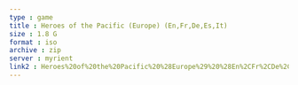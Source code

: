 ```yaml
---
type : game
title : Heroes of the Pacific (Europe) (En,Fr,De,Es,It)
size : 1.8 G
format : iso
archive : zip
server : myrient
link2 : Heroes%20of%20the%20Pacific%20%28Europe%29%20%28En%2CFr%2CDe%2CEs%2CIt%29
---
```

